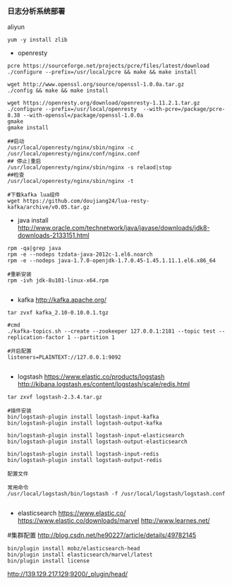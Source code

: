 ### 日志分析系统部署

aliyun
```
yum -y install zlib
```


- openresty
```
pcre https://sourceforge.net/projects/pcre/files/latest/download
./configure --prefix=/usr/local/pcre && make && make install

wget http://www.openssl.org/source/openssl-1.0.0a.tar.gz
./config && make && make install

wget https://openresty.org/download/openresty-1.11.2.1.tar.gz
./configure --prefix=/usr/local/openresty  --with-pcre=/package/pcre-8.38 --with-openssl=/package/openssl-1.0.0a
gmake
gmake install

##启动
/usr/local/openresty/nginx/sbin/nginx -c /usr/local/openresty/nginx/conf/nginx.conf
## 停止|重启
/usr/local/openresty/nginx/sbin/nginx -s relaod|stop
##检查
/usr/local/openresty/nginx/sbin/nginx -t

#下载kafka lua组件
wget https://github.com/doujiang24/lua-resty-kafka/archive/v0.05.tar.gz

```


- java install
http://www.oracle.com/technetwork/java/javase/downloads/jdk8-downloads-2133151.html
```
rpm -qa|grep java
rpm -e --nodeps tzdata-java-2012c-1.el6.noarch  
rpm -e --nodeps java-1.7.0-openjdk-1.7.0.45-1.45.1.11.1.el6.x86_64

#重新安装
rpm -ivh jdk-8u101-linux-x64.rpm


```


- kafka
http://kafka.apache.org/


```
tar zvxf kafka_2.10-0.10.0.1.tgz

#cmd
./kafka-topics.sh --create --zookeeper 127.0.0.1:2181 --topic test --replication-factor 1 --partition 1

#开启配置
listeners=PLAINTEXT://127.0.0.1:9092


```

- logstash
https://www.elastic.co/products/logstash
http://kibana.logstash.es/content/logstash/scale/redis.html
```
tar zxvf logstash-2.3.4.tar.gz

#插件安装
bin/logstash-plugin install logstash-input-kafka
bin/logstash-plugin install logstash-output-kafka

bin/logstash-plugin install logstash-input-elasticsearch
bin/logstash-plugin install logstash-output-elasticsearch

bin/logstash-plugin install logstash-input-redis
bin/logstash-plugin install logstash-output-redis

配置文件

常用命令
/usr/local/logstash/bin/logstash -f /usr/local/logstash/logstash.conf


```


- elasticsearch
https://www.elastic.co/
https://www.elastic.co/downloads/marvel
http://www.learnes.net/

#集群配置
http://blog.csdn.net/he90227/article/details/49782145
```
bin/plugin install mobz/elasticsearch-head
bin/plugin install elasticsearch/marvel/latest
bin/plugin install license
```
http://139.129.217.129:9200/_plugin/head/


